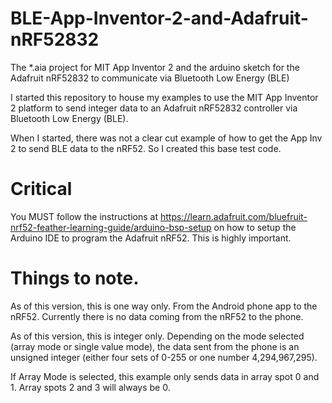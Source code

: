 # BLE-App-Inventor-2-and-Adafruit-nRF52832
The *.aia project for MIT App Inventor 2 and the arduino sketch for the Adafruit nRF52832 to communicate via Bluetooth Low Energy (BLE)

I started this repository to house my examples to use the MIT App Inventor 2 platform to send integer data to an Adafruit nRF52832 controller via Bluetooth Low Energy (BLE).

When I started, there was not a clear cut example of how to get the App Inv 2 to send BLE data to the nRF52.  So I created this base test code.  

# Critical
You MUST follow the instructions at https://learn.adafruit.com/bluefruit-nrf52-feather-learning-guide/arduino-bsp-setup on how to setup the Arduino IDE to program the Adafruit nRF52.  This is highly important.

# Things to note.
As of this version, this is one way only.  From the Android phone app to the nRF52.  Currently there is no data coming from the nRF52 to the phone.

As of this version, this is integer only.  Depending on the mode selected (array mode or single value mode), the data sent from the phone is an unsigned integer (either four sets of 0-255 or one number 4,294,967,295).

If Array Mode is selected, this example only sends data in array spot 0 and 1.  Array spots 2 and 3 will always be 0.
